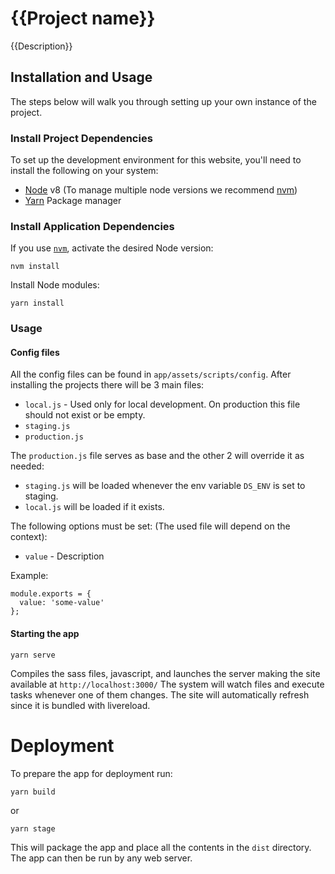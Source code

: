 # {{Project name}}

{{Description}}

## Installation and Usage

The steps below will walk you through setting up your own instance of the project.

### Install Project Dependencies
To set up the development environment for this website, you'll need to install the following on your system:

- [Node](http://nodejs.org/) v8 (To manage multiple node versions we recommend [nvm](https://github.com/creationix/nvm))
- [Yarn](https://yarnpkg.com/) Package manager

### Install Application Dependencies

If you use [`nvm`](https://github.com/creationix/nvm), activate the desired Node version:

```
nvm install
```

Install Node modules:

```
yarn install
```

### Usage

#### Config files
All the config files can be found in `app/assets/scripts/config`.
After installing the projects there will be 3 main files:
  - `local.js` - Used only for local development. On production this file should not exist or be empty.
  - `staging.js`
  - `production.js`

The `production.js` file serves as base and the other 2 will override it as needed:
  - `staging.js` will be loaded whenever the env variable `DS_ENV` is set to staging.
  - `local.js` will be loaded if it exists.

The following options must be set: (The used file will depend on the context):
  - `value` - Description

Example:
```
module.exports = {
  value: 'some-value'
};
```

#### Starting the app

```
yarn serve
```
Compiles the sass files, javascript, and launches the server making the site available at `http://localhost:3000/`
The system will watch files and execute tasks whenever one of them changes.
The site will automatically refresh since it is bundled with livereload.

# Deployment
To prepare the app for deployment run:

```
yarn build
```
or
```
yarn stage
```
This will package the app and place all the contents in the `dist` directory.
The app can then be run by any web server.
